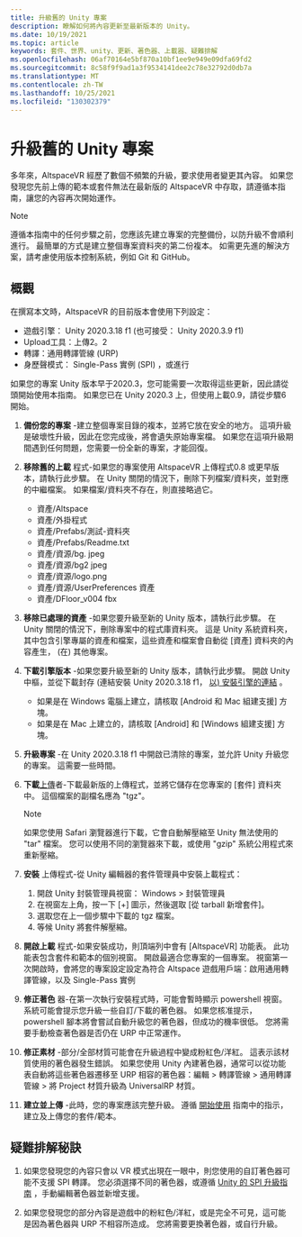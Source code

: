 ```yaml
---
title: 升級舊的 Unity 專案
description: 瞭解如何將內容更新至最新版本的 Unity。
ms.date: 10/19/2021
ms.topic: article
keywords: 套件、世界、unity、更新、著色器、上載器、疑難排解
ms.openlocfilehash: 06af70164e5bf870a10bf1ee9e949e09dfa69fd2
ms.sourcegitcommit: 8c58f9f9ad1a3f9534141dee2c78e32792d0db7a
ms.translationtype: MT
ms.contentlocale: zh-TW
ms.lasthandoff: 10/25/2021
ms.locfileid: "130302379"
---
```

<a name="upgrading-old-unity-projects"></a>升級舊的 Unity 專案
=============================

多年來，AltspaceVR 經歷了數個不頻繁的升級，要求使用者變更其內容。 如果您發現您先前上傳的範本或套件無法在最新版的 AltspaceVR 中存取，請遵循本指南，讓您的內容再次開始運作。

> [!NOTE]
> 遵循本指南中的任何步驟之前，您應該先建立專案的完整備份，以防升級不會順利進行。 最簡單的方式是建立整個專案資料夾的第二份複本。 如需更先進的解決方案，請考慮使用版本控制系統，例如 Git 和 GitHub。

<a name="overview"></a>概觀
---------

在撰寫本文時，AltspaceVR 的目前版本會使用下列設定：

* 遊戲引擎： Unity 2020.3.18 f1 (也可接受： Unity 2020.3.9 f1) 
* Upload工具：上傳2。2
* 轉譯：通用轉譯管線 (URP) 
* 身歷聲模式： Single-Pass 實例 (SPI) ，或進行

如果您的專案 Unity 版本早于2020.3，您可能需要一次取得這些更新，因此請從頭開始使用本指南。 如果您已在 Unity 2020.3 上，但使用上載0.9，請從步驟6開始。

1. **備份您的專案** -建立整個專案目錄的複本，並將它放在安全的地方。 這項升級是破壞性升級，因此在您完成後，將會遺失原始專案檔。
    如果您在這項升級期間遇到任何問題，您需要一份全新的專案，才能回復。

2. **移除舊的上載** 程式-如果您的專案使用 AltspaceVR 上傳程式0.8 或更早版本，請執行此步驟。 在 Unity 關閉的情況下，刪除下列檔案/資料夾，並對應的中繼檔案。 如果檔案/資料夾不存在，則直接略過它。

    * 資產/Altspace
    * 資產/外掛程式
    * 資產/Prefabs/測試-資料夾
    * 資產/Prefabs/Readme.txt
    * 資產/資源/bg. jpeg
    * 資產/資源/bg2 jpeg
    * 資產/資源/logo.png
    * 資產/資源/UserPreferences 資產
    * 資產/DFloor_v004 fbx

3. **移除已處理的資產** -如果您要升級至新的 Unity 版本，請執行此步驟。 在 Unity 關閉的情況下，刪除專案中的程式庫資料夾。 這是 Unity 系統資料夾，其中包含引擎專屬的資產和檔案，這些資產和檔案會自動從 [資產] 資料夾的內容產生， (在) 其他專案。

4. **下載引擎版本** -如果您要升級至新的 Unity 版本，請執行此步驟。 開啟 Unity 中樞，並從下載封存 (連結安裝 Unity 2020.3.18 f1， [以) 安裝引擎的連結](unityhub://2020.3.18f1/a7d1c678663c) 。
    * 如果是在 Windows 電腦上建立，請核取 [Android 和 Mac 組建支援] 方塊。
    * 如果是在 Mac 上建立的，請核取 [Android] 和 [Windows 組建支援] 方塊。

5. **升級專案** -在 Unity 2020.3.18 f1 中開啟已清除的專案，並允許 Unity 升級您的專案。
    這需要一些時間。

6. **下載**[上傳](https://aka.ms/AvrUrpUploader)者-下載最新版的上傳程式，並將它儲存在您專案的 [套件] 資料夾中。 這個檔案的副檔名應為 "tgz"。
    > [!NOTE]
    > 如果您使用 Safari 瀏覽器進行下載，它會自動解壓縮至 Unity 無法使用的 "tar" 檔案。 您可以使用不同的瀏覽器來下載，或使用 "gzip" 系統公用程式來重新壓縮。
    
7. **安裝** 上傳程式-從 Unity 編輯器的套件管理員中安裝上載程式：
    1. 開啟 Unity 封裝管理員視窗： Windows > 封裝管理員
    2. 在視窗左上角，按一下 [+] 圖示，然後選取 [從 tarball 新增套件]。
    3. 選取您在上一個步驟中下載的 tgz 檔案。
    4. 等候 Unity 將套件解壓縮。

8. **開啟上載** 程式-如果安裝成功，則頂端列中會有 [AltspaceVR] 功能表。
    此功能表包含套件和範本的個別視窗。 開啟最適合您專案的一個專案。
    視窗第一次開啟時，會將您的專案設定設定為符合 Altspace 遊戲用戶端：啟用通用轉譯管線，以及 Single-Pass 實例

9. **修正著色** 器-在第一次執行安裝程式時，可能會暫時顯示 powershell 視窗。
    系統可能會提示您升級一些自訂/下載的著色器。 如果您核准提示，powershell 腳本將會嘗試自動升級您的著色器，但成功的機率很低。 您將需要手動檢查著色器是否仍在 URP 中正常運作。

10. **修正素材** -部分/全部材質可能會在升級過程中變成粉紅色/洋紅。 這表示該材質使用的著色器發生錯誤。 如果您使用 Unity 內建著色器，通常可以從功能表自動將這些著色器遷移至 URP 相容的著色器：編輯 > 轉譯管線 > 通用轉譯管線 > 將 Project 材質升級為 UniversalRP 材質。

11. **建立並上傳** -此時，您的專案應該完整升級。 遵循 [開始使用](world-building-toolkit-getting-started.md) 指南中的指示，建立及上傳您的套件/範本。

<a name="troubleshooting-tips"></a>疑難排解秘訣
---------------------

1. 如果您發現您的內容只會以 VR 模式出現在一眼中，則您使用的自訂著色器可能不支援 SPI 轉譯。 您必須選擇不同的著色器，或遵循 [Unity 的 SPI 升級指南](https://docs.unity3d.com/Manual/SinglePassInstancing.html) ，手動編輯著色器並新增支援。

2. 如果您發現您的部分內容是遊戲中的粉紅色/洋紅，或是完全不可見，這可能是因為著色器與 URP 不相容所造成。 您將需要更換著色器，或自行升級。